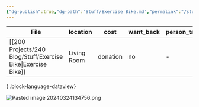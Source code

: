```yaml
---
{"dg-publish":true,"dg-path":"Stuff/Exercise Bike.md","permalink":"/stuff/exercise-bike/"}
---
```



| File                                                            | location    | cost     | want_back | person_taking |
| --------------------------------------------------------------- | ----------- | -------- | --------- | ------------- |
| [[200 Projects/240 Blog/Stuff/Exercise Bike\|Exercise Bike]] | Living Room | donation | no        | \-            |

{ .block-language-dataview}

![Pasted image 20240324134756.png](/img/user/Attachments/Pasted%20image%2020240324134756.png)